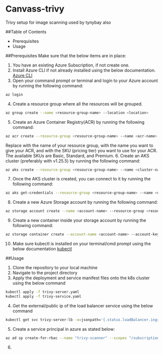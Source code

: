 # Canvass-trivy
Trivy setup for image scanning used by tynybay also


##Table of Contents
- Prerequisites
- Usage

##Prerequisites
Make sure that the below items are in place:

1. You have an existing Azure Subscription, if not create one.
2. Install Azure CLI if not already installed using the below documentation.
    [Azure CLI](https://learn.microsoft.com/en-us/cli/azure/install-azure-cli)
3. Open your command prompt or terminal and login to your Azure account by running the following command:
```bash
az login
```
4. Create a resource group where all the resources will be grouped.
```bash
az group create --name <resource-group-name> --location <location>
```
5. Create an Azure Container Registry(ACR) by running the following command:
```bash
az acr create --resource-group <resource-group-name> --name <acr-name> --sku <acr-sku>
```
Replace <resource-group-name> with the name of your resource group, <acr-name> with the name you want to give your ACR, and <acr-sku> with the SKU (pricing tier) you want to use for your ACR. The available SKUs are Basic, Standard, and Premium.
6. Create an AKS cluster (preferably with v1.25.5) by running the following command:
```bash
az aks create --resource-group <resource-group-name> --name <cluster-name> --node-count <node-count> --kubernetes-version 1.25.5 --generate-ssh-keys
```
7. Once the AKS cluster is created, you can connect to it by running the following command:
```bash
az aks get-credentials --resource-group <resource-group-name> --name <cluster-name>
```
8. Create a new Azure Storage account by running the following command:
```bash
az storage account create --name <account-name> --resource-group <resource-group-name> --location <location> --sku Standard_LRS
```
9. Create a new container inside your storage account by running the following command:
```bash
az storage container create --account-name <account-name> --account-key <account-key> --name <container-name>
```
10. Make sure kubectl is installed on your terminal/cmd prompt using the below documentation
    [kubectl](https://kubernetes.io/docs/tasks/tools/)

##Usage
1. Clone the repository to your local machine
2. Navigate to the project directory
3. Apply the deployment and service manifest files onto the k8s cluster using the below command
```bash
kubectl apply -f trivy-server.yaml
kubectl apply -f trivy-service.yaml
```
4. Get the external/public ip of the load balancer service using the below command
```bash
kubectl get svc trivy-server-lb -o=jsonpath='{.status.loadBalancer.ingress[0].ip}'
```
5. Create a service principal in azure as stated below:
```bash
az ad sp create-for-rbac --name "trivy-scanner" --scopes "/subscriptions/<subscription_id>/resourceGroups/<resource_group_name>" --role "Contributor" --output json
```
6. 